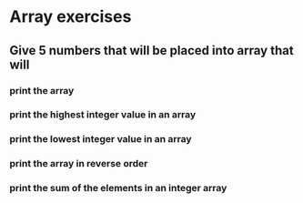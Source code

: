  # Array exercises

## Give 5 numbers that will be placed into array that will 

### print the array
### print the highest integer value in an array 
### print the lowest integer value in an array
### print the array in reverse order
### print the sum of the elements in an integer array
